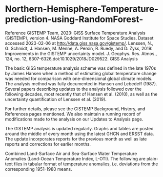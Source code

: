 # Northern-Hemisphere-Temperature-prediction-using-RandomForest-

Reference
GISTEMP Team, 2023: GISS Surface Temperature Analysis (GISTEMP), version 4. NASA Goddard Institute for Space Studies. Dataset accessed 2023-02-06 at http://data.giss.nasa.gov/gistemp/.
Lenssen, N., G. Schmidt, J. Hansen, M. Menne, A. Persin, R. Ruedy, and D. Zyss, 2019: Improvements in the GISTEMP uncertainty model. J. Geophys. Res. Atmos., 124, no. 12, 6307-6326,doi:10.1029/2018JD029522.
GISS Analysis

The basic GISS temperature analysis scheme was defined in the late 1970s by James Hansen when a method of estimating global temperature change was needed for comparison with one-dimensional global climate models. The analysis method was fully documented in Hansen and Lebedeff (1987). Several papers describing updates to the analysis followed over the following decades, most recently that of Hansen et al. (2010), as well as the uncertainty quantification of Lenssen et al. (2019).

For further details, please see the GISTEMP Background, History, and References pages mentioned. We also maintain a running record of modifications made to the analysis on our Updates to Analysis page.

The GISTEMP analysis is updated regularly. Graphs and tables are posted around the middle of every month using the latest GHCN and ERSST data. The update incorporates reports for the previous month as well as late reports and corrections for earlier months.

Combined Land-Surface Air and Sea-Surface Water Temperature Anomalies (Land-Ocean Temperature Index, L-OTI). The following are plain-text files in tabular format of temperature anomalies, i.e. deviations from the corresponding 1951-1980 means.
